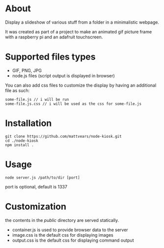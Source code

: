 ﻿# About

Display a slideshow of various stuff from a folder in a minimalistic webpage.

It was created as part of a project to make an animated gif picture frame with a raspberry pi and an adafruit touchscreen.

# Supported files types

* GIF, PNG, JPG
* node.js files (script output is displayed in browser)

You can also add css files to customize the display by having an additional file as such:

```
some-file.js // i will be run
some-file.js.css // i will be used as the css for some-file.js
```

# Installation

```
git clone https://github.com/mattvears/node-kiosk.git
cd ./node-kiosk
npm install .
```

# Usage

```
node server.js /path/to/dir [port]
```

port is optional, default is 1337

# Customization

the contents in the *public* directory are served statically. 

* container.js is used to provide browser data to the server
* image.css is the default css for displaying images
* output.css is the default css for displaying command output